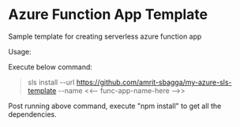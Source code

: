 # Azure Function App Template

Sample template for creating serverless azure function app

Usage:

Execute below command:

> sls install --url https://github.com/amrit-sbagga/my-azure-sls-template --name <<-- func-app-name-here -->>

Post running above command, execute "npm install" to get all the dependencies.

